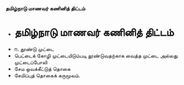 **தமிழ்நாடு மாணவர் கணினித் திட்டம்**
- # தமிழ்நாடு மாணவர் கணினித் திட்டம்
- n. தூண்டு முட்டை
- பெட்டைக் கோழி முட்டையிடும்படி தூண்டுவதற்காக வைத்த முட்டை அல்லது முட்டைப்போலி
- சேம ஒவக்கீட்டுத் தொகை
- சேமிப்புத் தொகைக் கருமூலம்.

